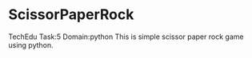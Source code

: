 # ScissorPaperRock
TechEdu
Task:5
Domain:python
This is simple scissor paper rock game using python.
